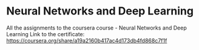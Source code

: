 # Neural Networks and Deep Learning
All the assignments to the coursera course - Neural Networks and Deep Learning
Link to the certificate: https://coursera.org/share/a19a2160b417ac4d173db4fd868c7f1f
